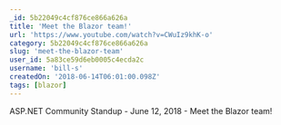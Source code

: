 ```yaml
---
_id: 5b22049c4cf876ce866a626a
title: 'Meet the Blazor team!'
url: 'https://www.youtube.com/watch?v=CWuIz9khK-o'
category: 5b22049c4cf876ce866a626a
slug: 'meet-the-blazor-team'
user_id: 5a83ce59d6eb0005c4ecda2c
username: 'bill-s'
createdOn: '2018-06-14T06:01:00.098Z'
tags: [blazor]
---
```


ASP.NET Community Standup - June 12, 2018 - Meet the Blazor team!
